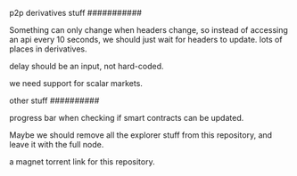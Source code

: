 p2p derivatives stuff
###########

Something can only change when headers change, so instead of accessing an api every 10 seconds, we should just wait for headers to update.
lots of places in derivatives.

delay should be an input, not hard-coded.

we need support for scalar markets.


other stuff
##########

progress bar when checking if smart contracts can be updated.

Maybe we should remove all the explorer stuff from this repository, and leave it with the full node.

a magnet torrent link for this repository.